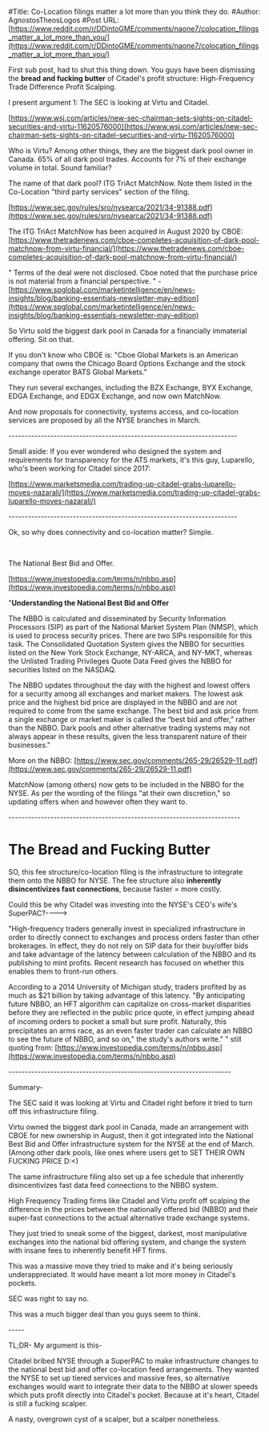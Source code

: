 #Title: Co-Location filings matter a lot more than you think they do.
#Author: AgnostosTheosLogos
#Post URL: [https://www.reddit.com/r/DDintoGME/comments/naone7/colocation_filings_matter_a_lot_more_than_you/](https://www.reddit.com/r/DDintoGME/comments/naone7/colocation_filings_matter_a_lot_more_than_you/)


First sub post, had to shut this thing down. You guys have been dismissing the **bread and fucking butter** of Citadel's profit structure: High-Frequency Trade Difference Profit Scalping.

I present argument 1: The SEC is looking at Virtu and Citadel.

[https://www.wsj.com/articles/new-sec-chairman-sets-sights-on-citadel-securities-and-virtu-11620576000](https://www.wsj.com/articles/new-sec-chairman-sets-sights-on-citadel-securities-and-virtu-11620576000)

Who is Virtu? Among other things, they are the biggest dark pool owner in Canada. 65% of all dark pool trades. Accounts for 7% of their exchange volume in total. Sound familiar?

The name of that dark pool? ITG TriAct MatchNow. Note them listed in the Co-Location "third party services" section of the filing.

[https://www.sec.gov/rules/sro/nysearca/2021/34-91388.pdf](https://www.sec.gov/rules/sro/nysearca/2021/34-91388.pdf)

The ITG TriAct MatchNow has been acquired in August 2020 by CBOE: [https://www.thetradenews.com/cboe-completes-acquisition-of-dark-pool-matchnow-from-virtu-financial/](https://www.thetradenews.com/cboe-completes-acquisition-of-dark-pool-matchnow-from-virtu-financial/)

" Terms of the deal were not disclosed. Cboe noted that the purchase price is not material from a financial perspective. " - [https://www.spglobal.com/marketintelligence/en/news-insights/blog/banking-essentials-newsletter-may-edition](https://www.spglobal.com/marketintelligence/en/news-insights/blog/banking-essentials-newsletter-may-edition)

So Virtu sold the biggest dark pool in Canada for a financially immaterial offering. Sit on that.

If you don't know who CBOE is: "Cboe Global Markets is an American company that owns the Chicago Board Options Exchange and the stock exchange operator BATS Global Markets."

They run several exchanges, including the BZX Exchange, BYX Exchange, EDGA Exchange, and EDGX Exchange, and now own MatchNow.

And now proposals for connectivity, systems access, and co-location services are proposed by all the NYSE branches in March.

\-----------------------------------------------------------------------

Small aside: If you ever wondered who designed the system and requirements for transparency for the ATS markets, it's this guy, Luparello, who's been working for Citadel since 2017:

[https://www.marketsmedia.com/trading-up-citadel-grabs-luparello-moves-nazarali/](https://www.marketsmedia.com/trading-up-citadel-grabs-luparello-moves-nazarali/)

\-----------------------------------------------------------------------

Ok, so why does connectivity and co-location matter? Simple.

&#x200B;

The National Best Bid and Offer.

[https://www.investopedia.com/terms/n/nbbo.asp](https://www.investopedia.com/terms/n/nbbo.asp)

"**Understanding the National Best Bid and Offer**

The NBBO is calculated and disseminated by Security Information Processors (SIP) as part of the National Market System Plan (NMSP), which is used to process security prices. There are two SIPs responsible for this task. The Consolidated Quotation System gives the NBBO for securities listed on the New York Stock Exchange, NY-ARCA, and NY-MKT, whereas the Unlisted Trading Privileges Quote Data Feed gives the NBBO for securities listed on the NASDAQ.

The NBBO updates throughout the day with the highest and lowest offers for a security among all exchanges and market makers. The lowest ask price and the highest bid price are displayed in the NBBO and are not required to come from the same exchange. The best bid and ask price from a single exchange or market maker is called the “best bid and offer,” rather than the NBBO. Dark pools and other alternative trading systems may not always appear in these results, given the less transparent nature of their businesses."

More on the NBBO: [https://www.sec.gov/comments/265-29/26529-11.pdf](https://www.sec.gov/comments/265-29/26529-11.pdf)

MatchNow (among others) now gets to be included in the NBBO for the NYSE. As per the wording of the filings "at their own discretion," so updating offers when and however often they want to.

\------------------------------------------------------------------------

# The Bread and Fucking Butter

SO, this fee structure/co-location filing is the infrastructure to integrate them onto the NBBO for NYSE. The fee structure also **inherently disincentivizes fast connections**, because faster = more costly.

Could this be why Citadel was investing into the NYSE's CEO's wife's SuperPAC?---->

"High-frequency traders generally invest in specialized infrastructure in order to directly connect to exchanges and process orders faster than other brokerages. In effect, they do not rely on SIP data for their buy/offer bids and take advantage of the latency between calculation of the NBBO and its publishing to mint profits. Recent research has focused on whether this enables them to front-run others.

According to a 2014 University of Michigan study, traders profited by as much as $21 billion by taking advantage of this latency. "By anticipating future NBBO, an HFT algorithm can capitalize on cross-market disparities before they are reflected in the public price quote, in effect jumping ahead of incoming orders to pocket a small but sure proﬁt. Naturally, this precipitates an arms race, as an even faster trader can calculate an NBBO to see the future of NBBO, and so on," the study's authors write." " still quoting from: [https://www.investopedia.com/terms/n/nbbo.asp](https://www.investopedia.com/terms/n/nbbo.asp)

\---------------------------------------------------------------------

Summary-

The SEC said it was looking at Virtu and Citadel right before it tried to turn off this infrastructure filing.

Virtu owned the biggest dark pool in Canada, made an arrangement with CBOE for new ownership in August, then it got integrated into the National Best Bid and Offer infrastructure system for the NYSE at the end of March. (Among other dark pools, like ones where users get to SET THEIR OWN FUCKING PRICE D:<)

The same infrastructure filing also set up a fee schedule that inherently disincentivizes fast data feed connections to the NBBO system.

High Frequency Trading firms like Citadel and Virtu profit off scalping the difference in the prices between the nationally offered bid (NBBO) and their super-fast connections to the actual alternative trade exchange systems.

They just tried to sneak some of the biggest, darkest, most manipulative exchanges into the national bid offering system, and change the system with insane fees to inherently benefit HFT firms.

This was a massive move they tried to make and it's being seriously underappreciated. It would have meant a lot more money in Citadel's pockets.

SEC was right to say no.

This was a much bigger deal than you guys seem to think.

\-----

TL;DR- My argument is this-

Citadel bribed NYSE through a SuperPAC to make infrastructure changes to the national best bid and offer co-location feed arrangements. They wanted the NYSE to set up tiered services and massive fees, so alternative exchanges would want to integrate their data to the NBBO at slower speeds which puts profit directly into Citadel's pocket. Because at it's heart, Citadel is still a fucking scalper.

A nasty, overgrown cyst of a scalper, but a scalper nonetheless.